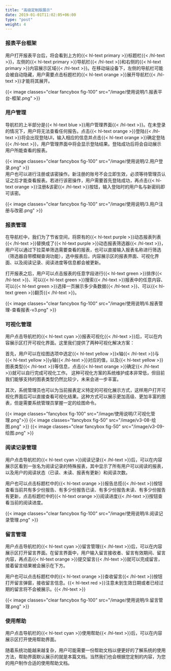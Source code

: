 ```yaml
---
title: "高级定制版展示"
date: 2019-01-01T11:02:05+06:00
type: "post"
weight: 4
---
```


### 报表平台框架  

用户打开报表平台后，将会看到上方的{{< hl-text primary >}}标题栏{{< /hl-text >}}，左侧的{{< hl-text primary >}}导航栏{{< /hl-text >}}和右侧的{{< hl-text primary >}}内容展示区域{{< /hl-text >}}。在移动端设备下，左侧的导航栏可能会被自动隐藏，用户需要点击标题栏的{{< hl-text orange >}}展开导航栏{{< /hl-text >}}才能将其展开。  

{{< image classes="clear fancybox fig-100" src="/image/使用说明/1.报表平台-框架.png" >}}  
  
  
### 用户管理

导航栏的上半部分是{{< hl-text blue >}}用户管理界面{{< /hl-text >}}。在未登录的情况下，用户将无法查看任何报告。点击{{< hl-text orange >}}登陆{{< /hl-text >}}将会出现登陆UI，输入相应的信息并点击{{< hl-text orange >}}确定登陆{{< /hl-text >}}，用户管理界面中将会显示登陆结果。登陆成功后将会自动展示用户所能查看的报表。  

{{< image classes="clear fancybox fig-100" src="/image/使用说明/2.用户登录.png" >}}
<br>
用户也可以进行注册或该密操作。新注册的账号不会立即生效，必须等待管理员认证之后才能查看报表。若进行该密操作，用户需要首先登陆成功，再点击{{< hl-text orange >}}注册&该密{{< /hl-text >}}按钮，输入登陆时的用户名与新密码即可该密。  

{{< image classes="clear fancybox fig-100" src="/image/使用说明/3.用户注册与改密.png" >}}  
  
  
###  报表管理

在导航栏中，我们为了节省空间，将原有的{{< hl-text purple >}}动态报表列表{{< /hl-text >}}替换成了{{< hl-text purple >}}动态报表筛选器{{< /hl-text >}}，用户可以通过下拉菜单筛选需要查看的报表，也可以直接输入报表名称进行筛选（筛选器自带模糊查询功能），选中报表后，内容展示区的报表界面、可视化界面、以及阅读记录、阅读进度等信息都会被更新。   
  
打开报表之后，用户可以点击报表的任意字段进行{{< hl-text green >}}排序{{< /hl-text >}}、可以{{< hl-text green >}}搜索{{< /hl-text >}}报表中的任意内容、可以{{< hl-text green >}}选择一页展示多少条数据{{< /hl-text >}}、可以{{< hl-text green >}}翻页{{< /hl-text >}}。  

{{< image classes="clear fancybox fig-100" src="/image/使用说明/6.报表管理-查看报表-v3.png" >}}   
  
  
### 可视化管理
  
用户点击导航栏的{{< hl-text cyan >}}报表可视化{{< /hl-text >}}后，可以在内容展示区打开可视化界面。这里我们提供了两种可视化解决方案：  

首先，用户可以在绘图选项中选定{{< hl-text yellow >}}x轴{{< /hl-text >}}与{{< hl-text yellow >}}y轴{{< /hl-text >}}对应的值，以及{{< hl-text yellow >}}图表类型{{< /hl-text >}}等信息，点击{{< hl-text orange >}}确定{{< /hl-text >}}就可以自行完成可视化工作。 这种可视化方案的系统维护成本非常低，但目前我们能够支持的图表类型仍然比较少，未来会进一步丰富。  

其次，系统管理员也可以为当前报表定义特定的可视化展示方式，这样用户打开可视化界面后可以直接查看可视化结果。这种方式可以展示更加高级、更加丰富的图表，但是需要系统管理员掌握一定的绘图命令。  

{{< image classes="fancybox fig-100" src="/image/使用说明/7.可视化管理.png">}}
{{< image classes="fancybox fig-50" src="/image/v3-08-绘图.png" >}}
{{< image classes="clear fancybox fig-50" src="/image/v3-09-绘图.png" >}}  
  
  
### 阅读记录管理

用户点击导航栏的{{< hl-text cyan >}}阅读记录{{< /hl-text >}}后，可以在内容展示区看到一张名为阅读记录的特殊报表，其中显示了所有用户可以阅读的报表，以及用户的阅读状态（已读、未读、报表有更新）和阅读次数。  

用户也可以点击标题栏中的{{< hl-text orange >}}报告总揽{{< /hl-text >}}按钮查看当前共有多少份报告、有多少份报告已读、有多少份报告未读、有多少份报告有更新，点击标题栏中的{{< hl-text orange >}}阅读进度{{< /hl-text >}}按钮查看当前的阅读进度。  

{{< image classes="clear fancybox fig-100" src="/image/使用说明/8.阅读记录管理.png" >}}  
  
  
### 留言管理

用户点击导航栏的{{< hl-text cyan >}}留言管理{{< /hl-text >}}后，可以在内容展示区打开留言界面。在留言界面中，用户输入留言接收者、留言有效期间、留言内容，再点击{{< hl-text orange >}}提交留言{{< /hl-text >}}就可以完成留言，接着留言结果被会展示在下方。  

用户也可以点击标题栏中的{{< hl-text orange >}}查收留言{{< /hl-text >}}按钮打开留言弹窗，接收留言信息。{{< hl-text red >}}注意未到生效日期或者已经过期的留言将不会被展示。{{< /hl-text >}}  

{{< image classes="clear fancybox fig-100" src="/image/使用说明/9.留言管理.png"  >}}   
  
  
### 使用帮助

用户点击导航栏的{{< hl-text cyan >}}使用帮助{{< /hl-text >}}后，可以在内容展示区打开使用帮助界面。   

随着系统功能越来越复杂，用户可能需要一份帮助文档以便更好的了解系统的使用方法，帮助界面默认展示的就是本篇文档。当然我们也会根据您定制的内容，为您的用户制作合适的使用帮助文档。  
  